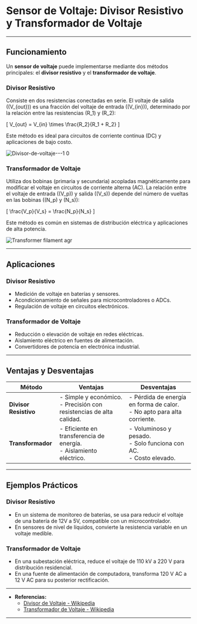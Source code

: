# Sensor de Voltaje: Divisor Resistivo y Transformador de Voltaje

---

## **Funcionamiento**

Un **sensor de voltaje** puede implementarse mediante dos métodos principales: el **divisor resistivo** y el **transformador de voltaje**.

### **Divisor Resistivo**
Consiste en dos resistencias conectadas en serie. El voltaje de salida (\(V_{out}\)) es una fracción del voltaje de entrada (\(V_{in}\)), determinado por la relación entre las resistencias \(R_1\) y \(R_2\):

\[
V_{out} = V_{in} \times \frac{R_2}{R_1 + R_2}
\]

Este método es ideal para circuitos de corriente continua (DC) y aplicaciones de bajo costo.


![Divisor-de-voltaje---1 0](https://github.com/user-attachments/assets/ac7a3743-51c2-479d-b345-9d5e807c1f4a)



### **Transformador de Voltaje**
Utiliza dos bobinas (primaria y secundaria) acopladas magnéticamente para modificar el voltaje en circuitos de corriente alterna (AC). La relación entre el voltaje de entrada (\(V_p\)) y salida (\(V_s\)) depende del número de vueltas en las bobinas (\(N_p\) y \(N_s\)):

\[
\frac{V_p}{V_s} = \frac{N_p}{N_s}
\]

Este método es común en sistemas de distribución eléctrica y aplicaciones de alta potencia.

![Transformer filament agr](https://github.com/user-attachments/assets/b005b1a8-07f0-4d05-ad5b-df0a2ca9f8e2)


---

## **Aplicaciones**

### **Divisor Resistivo**
- Medición de voltaje en baterías y sensores.
- Acondicionamiento de señales para microcontroladores o ADCs.
- Regulación de voltaje en circuitos electrónicos.

### **Transformador de Voltaje**
- Reducción o elevación de voltaje en redes eléctricas.
- Aislamiento eléctrico en fuentes de alimentación.
- Convertidores de potencia en electrónica industrial.

---

## **Ventajas y Desventajas**

| **Método**            | **Ventajas**                                                                 | **Desventajas**                                                                 |
|-----------------------|-----------------------------------------------------------------------------|---------------------------------------------------------------------------------|
| **Divisor Resistivo** | - Simple y económico. <br> - Precisión con resistencias de alta calidad.    | - Pérdida de energía en forma de calor. <br> - No apto para alta corriente.     |
| **Transformador**     | - Eficiente en transferencia de energía. <br> - Aislamiento eléctrico.      | - Voluminoso y pesado. <br> - Solo funciona con AC. <br> - Costo elevado.       |

---

## **Ejemplos Prácticos**

### **Divisor Resistivo**
- En un sistema de monitoreo de baterías, se usa para reducir el voltaje de una batería de 12V a 5V, compatible con un microcontrolador.
- En sensores de nivel de líquidos, convierte la resistencia variable en un voltaje medible.

### **Transformador de Voltaje**
- En una subestación eléctrica, reduce el voltaje de 110 kV a 220 V para distribución residencial.
- En una fuente de alimentación de computadora, transforma 120 V AC a 12 V AC para su posterior rectificación.

---

- **Referencias:**
  - [Divisor de Voltaje - Wikipedia](https://es.wikipedia.org/wiki/Divisor_de_tensi%C3%B3n)
  - [Transformador de Voltaje - Wikipedia](https://es.wikipedia.org/wiki/Transformador)

---
